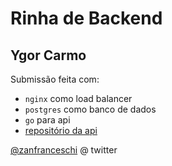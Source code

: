 # Rinha de Backend

## Ygor Carmo

Submissão feita com:

- `nginx` como load balancer
- `postgres` como banco de dados
- `go` para api
- [repositório da api](https://github.com/ygorcarmo/rinha-de-backend-2024-q1)

[@zanfranceschi](https://twitter.com/zanfranceschi) @ twitter
